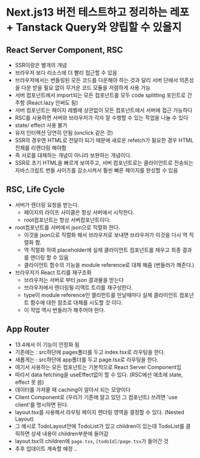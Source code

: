 # Next.js13 버전 테스트하고 정리하는 레포 + Tanstack Query와 양립할 수 있을지
## React Server Component, RSC
- SSR이랑은 별개의 개념
- 브라우저 보다 리소스에 더 빨리 접근할 수 있음
- 브라우저에서는 번들링된 모든 코드를 다운해야 하는 것과 달리 서버 단에서 의존성을 다운 받을 필요 없이 무거운 코드 모듈을 저렴하게 사용 가능
- 서버 컴포넌트에서 import되는 모든 컴포넌트를 모두 code splitting 포인트로 간주함 (React.lazy 안써도 됨)
- 서버 컴포넌트는 페이지 레벨에 상관없이 모든 컴포넌트에서 서버에 접근 가능하다
- RSC를 사용하면 서버와 브라우저가 각자 잘 수행할 수 있는 작업을 나눌 수 있다
- state/ effect 사용 불가
- 유저 인터렉션 당연히 안됨 (onclick 같은 것)
- SSR의 경우엔 HTML로 전달이 되기 때문에 새로운 refetch가 필요한 경우 HTML 전체를 리렌더링 해야함
- 즉 서로를 대체하는 개념이 아니라 보완하는 개념이다.
- SSR로 초기 HTML을 빠르게 보여주고, 서버 컴포넌트로는 클라이언트로 전송되는 자바스크립트 번들 사이즈를 감소시켜서 훨씬 빠른 페이지를 완성할 수 있음

## RSC, Life Cycle
- 서버가 렌더링 요청을 받는다.
	- 페이지의 라이프 사이클은 항상 서버에서 시작한다.
	- root컴포넌트는 항상 서버컴포넌트이다.
- root컴포넌트를 서버에서 json으로 직렬화 한다.
	- 이것을 json으로 직렬화 해서 브라우저로 보내면 브라우저가 이것을 다시 역 직렬화 함.
	- 역 직렬화 하여 placeholder에 실제 클라이언트 컴포넌트를 채우고 최종 결과를 렌더링 할 수 있음
	- 클라이언트 함수의 기능을 module reference로 대체 해줌 (번들러가 해준다.)
- 브라우저가 React 트리를 재구조화
	- 브라우저는 서버로 부터 json 결과물을 받는다
	- 브라우저에서 렌더링될 리액트 트리를 재구성한다.
	- type이 module reference인 엘리먼트를 만날때마다 실제 클라이언트 컴포넌트 함수에 대한 참조로 대체를 시도할 것 이다.
	- 이 작업 역시 번들러가 해주어야 한다.

## App Router
- 13.4에서 이 기능이 안정화 됨
- 기존에는 : src하단에 pages폴더를 두고 index.tsx로 라우팅을 한다.
- 새롭게는 : src하단에 app폴더를 두고 page.tsx로 라우팅을 한다.
- 여기서 사용하는 모든 컴포넌트는 기본적으로 React Server Component임
- 따라서 data fetching을 useEffect없이 할 수 있다. (RSC에선 애초에 state, effect 못 씀)
- 데이터를 가져올 때 caching이 알아서 되는 모양이다
- Client Component로 (우리가 기존에 알고 있던 그 컴포넌트) 쓰려면 'use client'를 명시하면 된다.
- layout.tsx를 사용해서 라우팅 페이지 렌더링 영역을 결정할 수 있다. (Nested Layout)
- 그 예시로 TodoLayout안에 TodoList가 있고 children이 있는데 TodoList를 클릭하면 상세 내용이 children부분에 들어감
- layout.tsx의 children에 `page.tsx`, `[todoId]/page.tsx`가 들어간 것
- 추후 업데이트 계속할 예정 ..